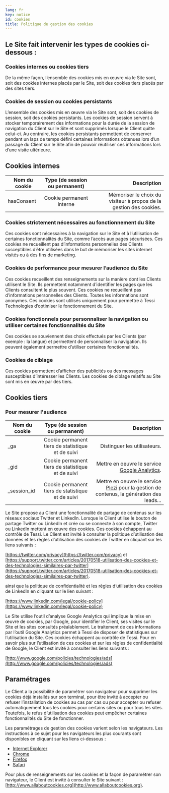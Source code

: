 ```yaml
---
lang: fr
key: notice
id: cookies
title: Politique de gestion des cookies
---
```


## Le Site fait intervenir les types de cookies ci-dessous :

### Cookies internes ou cookies tiers

De la même façon, l’ensemble des cookies mis en œuvre via le Site sont, soit des cookies internes placés par le Site, soit des cookies tiers placés par des sites tiers.

### Cookies de session ou cookies persistants

L’ensemble des cookies mis en œuvre via le Site sont, soit des cookies de session, soit des cookies persistants. Les cookies de session servent à stocker temporairement des informations pour la durée de la session de navigation du Client sur le Site et sont supprimés lorsque le Client quitte celui-ci. Au contraire, les cookies persistants permettent de conserver pendant un laps de temps défini certaines informations obtenues lors d’un passage du Client sur le Site afin de pouvoir réutiliser ces informations lors d’une visite ultérieure.

## Cookies internes

| Nom du cookie | Type (de session ou permanent) |                                                        Description |
| ------------- | :----------------------------: | -----------------------------------------------------------------: |
| hasConsent    |    Cookie permanent interne    | Mémoriser le choix du visiteur à propos de la gestion des cookies. |

### Cookies strictement nécessaires au fonctionnement du Site

Ces cookies sont nécessaires à la navigation sur le Site et à l’utilisation de certaines fonctionnalités du Site, comme l’accès aux pages sécurisées. Ces cookies ne recueillent pas d’informations personnelles des Clients susceptibles d’être utilisées dans le but de mémoriser les sites internet visités ou à des fins de marketing.

### Cookies de performance pour mesurer l’audience du Site

Ces cookies recueillent des renseignements sur la manière dont les Clients utilisent le Site. Ils permettent notamment d’identifier les pages que les Clients consultent le plus souvent. Ces cookies ne recueillent pas d’informations personnelles des Clients. Toutes les informations sont anonymes. Ces cookies sont utilisés uniquement pour permettre à Tessi Technologies d’optimiser le fonctionnement du Site.

### Cookies fonctionnels pour personnaliser la navigation ou utiliser certaines fonctionnalités du Site

Ces cookies se souviennent des choix effectués par les Clients (par exemple : la langue) et permettent de personnaliser la navigation. Ils peuvent également permettre d’utiliser certaines fonctionnalités.

### Cookies de ciblage

Ces cookies permettent d’afficher des publicités ou des messages susceptibles d’intéresser les Clients. Les cookies de ciblage relatifs au Site sont mis en œuvre par des tiers.

## Cookies tiers

### Pour mesurer l'audience

| Nom du cookie |          Type (de session ou permanent)           |                                                                                                       Description |
| ------------- | :-----------------------------------------------: | ----------------------------------------------------------------------------------------------------------------: |
| \_ga          | Cookie permanent tiers de statistique et de suivi |                                                                                      Distinguer les utilisateurs. |
| \_gid         | Cookie permanent tiers de statistique et de suivi |            Mettre en oeuvre le service [Google Analytics](https://marketingplatform.google.com/about/analytics/). |
| \_session_id  | Cookie permanent tiers de statistique et de suivi | Mettre en oeuvre le service [Plezi](https://www.plezi.co) pour la gestion de contenus, la génération des leads... |

Le Site propose au Client une fonctionnalité de partage de contenus sur les réseaux sociaux Twitter et LinkedIn. Lorsque le Client utilise le bouton de partage Twitter ou LinkedIn et crée ou se connecte à son compte, Twitter ou LinkedIn mettent en œuvre des cookies. Ces cookies échappent au contrôle de Tessi. Le Client est invité à consulter la politique d’utilisation des données et les règles d’utilisation des cookies de Twitter en cliquant sur les liens suivants :

[https://twitter.com/privacy](https://twitter.com/privacy) et
[https://support.twitter.com/articles/20170518-utilisation-des-cookies-et-des-technologies-similaires-par-twitter](https://support.twitter.com/articles/20170518-utilisation-des-cookies-et-des-technologies-similaires-par-twitter).

ainsi que la politique de confidentialité et les règles d’utilisation des cookies de LinkedIn en cliquant sur le lien suivant :

[https://www.linkedin.com/legal/cookie-policy](https://www.linkedin.com/legal/cookie-policy)

Le Site utilise l’outil d’analyse Google Analytics qui implique la mise en œuvre de cookies, par Google, pour identifier le Client, ses visites sur le Site et les sites consultés préalablement. Le traitement de ces informations par l’outil Google Analytics permet à Tessi de disposer de statistiques sur l’utilisation du Site. Ces cookies échappent au contrôle de Tessi. Pour en savoir plus sur l’utilisation de ces cookies et sur les règles de confidentialité de Google, le Client est invité à consulter les liens suivants :

[http://www.google.com/policies/technologies/ads](http://www.google.com/policies/technologies/ads)

## Paramétrages

Le Client a la possibilité de paramétrer son navigateur pour supprimer les cookies déjà installés sur son terminal, pour être invité à accepter ou refuser l’installation de cookies au cas par cas ou pour accepter ou refuser automatiquement tous les cookies pour certains sites ou pour tous les sites. Toutefois, le refus d’utilisation des cookies peut empêcher certaines fonctionnalités du Site de fonctionner.

Les paramétrages de gestion des cookies varient selon les navigateurs. Les instructions à ce sujet pour les navigateurs les plus courants sont disponibles en cliquant sur les liens ci-dessous :

- [Internet Explorer](https://support.microsoft.com/help/17442/windows-internet-explorer-delete-manage-cookies)
- [Chrome](https://support.google.com/chrome/answer/95647)
- [Firefox](https://support.mozilla.org/kb/block-websites-storing-cookies-site-data-firefox)
- [Safari](https://support.apple.com/guide/safari/sfri11471/mac)

Pour plus de renseignements sur les cookies et la façon de paramétrer son navigateur, le Client est invité à consulter le Site suivant : [http://www.allaboutcookies.org](http://www.allaboutcookies.org).
